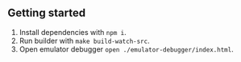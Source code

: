## Getting started

1. Install dependencies with `npm i`.
2. Run builder with `make build-watch-src`.
3. Open emulator debugger `open ./emulator-debugger/index.html`.
